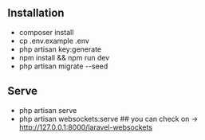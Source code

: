 ## Installation

- composer install
- cp .env.example .env
- php artisan key:generate
- npm install && npm run dev
- php artisan migrate --seed

## Serve

- php artisan serve
- php artisan websockets:serve ## you can check on -> http://127.0.0.1:8000/laravel-websockets
